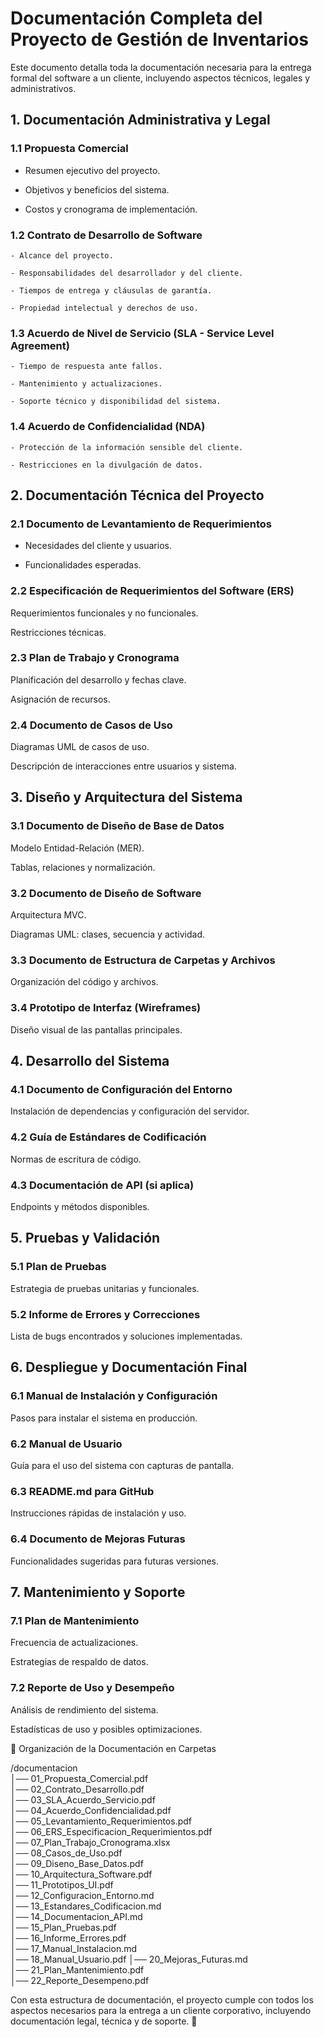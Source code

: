 # Documentación Completa del Proyecto de Gestión de Inventarios

Este documento detalla toda la documentación necesaria para la entrega formal del software a un cliente, incluyendo aspectos técnicos, legales y administrativos.

## 1. Documentación Administrativa y Legal

### **1.1 Propuesta Comercial**

   - Resumen ejecutivo del proyecto.

   - Objetivos y beneficios del sistema.

   - Costos y cronograma de implementación.

### 1.2 **Contrato de Desarrollo de Software**

    - Alcance del proyecto.

    - Responsabilidades del desarrollador y del cliente.

    - Tiempos de entrega y cláusulas de garantía.

    - Propiedad intelectual y derechos de uso.

### 1.3 **Acuerdo de Nivel de Servicio (SLA - Service Level Agreement)**

    - Tiempo de respuesta ante fallos.

    - Mantenimiento y actualizaciones.

    - Soporte técnico y disponibilidad del sistema.

### 1.4 Acuerdo de Confidencialidad (NDA)

    - Protección de la información sensible del cliente.

    - Restricciones en la divulgación de datos.

## 2. Documentación Técnica del Proyecto

### 2.1 Documento de Levantamiento de Requerimientos

- Necesidades del cliente y usuarios.

- Funcionalidades esperadas.

### 2.2 Especificación de Requerimientos del Software (ERS)

Requerimientos funcionales y no funcionales.

Restricciones técnicas.

### 2.3 Plan de Trabajo y Cronograma

Planificación del desarrollo y fechas clave.

Asignación de recursos.

### 2.4 Documento de Casos de Uso

Diagramas UML de casos de uso.

Descripción de interacciones entre usuarios y sistema.

## 3. Diseño y Arquitectura del Sistema

### 3.1 Documento de Diseño de Base de Datos

Modelo Entidad-Relación (MER).

Tablas, relaciones y normalización.

### 3.2 Documento de Diseño de Software

Arquitectura MVC.

Diagramas UML: clases, secuencia y actividad.

### 3.3 Documento de Estructura de Carpetas y Archivos

Organización del código y archivos.

### 3.4 Prototipo de Interfaz (Wireframes)

Diseño visual de las pantallas principales.

## 4. Desarrollo del Sistema

### 4.1 Documento de Configuración del Entorno

Instalación de dependencias y configuración del servidor.

### 4.2 Guía de Estándares de Codificación

Normas de escritura de código.

### 4.3 Documentación de API (si aplica)

Endpoints y métodos disponibles.

## 5. Pruebas y Validación

### 5.1 Plan de Pruebas

Estrategia de pruebas unitarias y funcionales.

### 5.2 Informe de Errores y Correcciones

Lista de bugs encontrados y soluciones implementadas.

## 6. Despliegue y Documentación Final

### 6.1 Manual de Instalación y Configuración

Pasos para instalar el sistema en producción.

### 6.2 Manual de Usuario

Guía para el uso del sistema con capturas de pantalla.

### 6.3 README.md para GitHub

Instrucciones rápidas de instalación y uso.

### 6.4 Documento de Mejoras Futuras

Funcionalidades sugeridas para futuras versiones.

## 7. Mantenimiento y Soporte

### 7.1 Plan de Mantenimiento

Frecuencia de actualizaciones.

Estrategias de respaldo de datos.

### 7.2 Reporte de Uso y Desempeño

Análisis de rendimiento del sistema.

Estadísticas de uso y posibles optimizaciones.

📂 Organización de la Documentación en Carpetas

/documentacion  
│── 01_Propuesta_Comercial.pdf  
│── 02_Contrato_Desarrollo.pdf  
│── 03_SLA_Acuerdo_Servicio.pdf  
│── 04_Acuerdo_Confidencialidad.pdf  
│── 05_Levantamiento_Requerimientos.pdf  
│── 06_ERS_Especificacion_Requerimientos.pdf  
│── 07_Plan_Trabajo_Cronograma.xlsx  
│── 08_Casos_de_Uso.pdf  
│── 09_Diseno_Base_Datos.pdf  
│── 10_Arquitectura_Software.pdf  
│── 11_Prototipos_UI.pdf  
│── 12_Configuracion_Entorno.md  
│── 13_Estandares_Codificacion.md  
│── 14_Documentacion_API.md  
│── 15_Plan_Pruebas.pdf  
│── 16_Informe_Errores.pdf  
│── 17_Manual_Instalacion.md  
│── 18_Manual_Usuario.pdf
│── 20_Mejoras_Futuras.md  
│── 21_Plan_Mantenimiento.pdf  
│── 22_Reporte_Desempeno.pdf  

Con esta estructura de documentación, el proyecto cumple con todos los aspectos necesarios para la entrega a un cliente corporativo, incluyendo documentación legal, técnica y de soporte. 🚀

